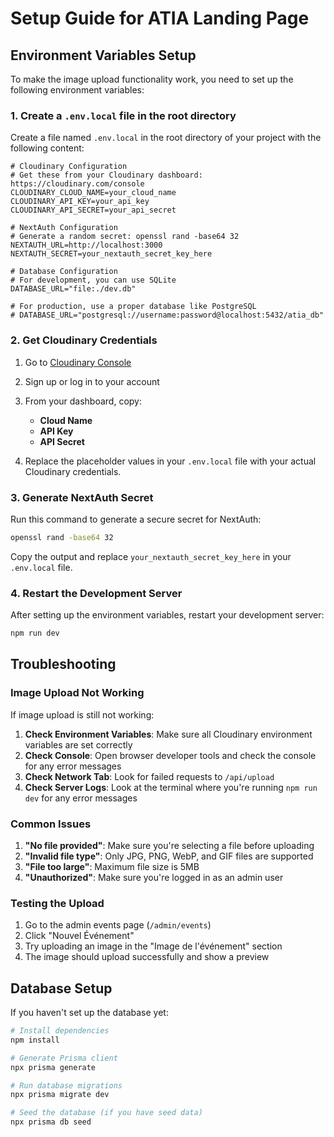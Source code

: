 # Setup Guide for ATIA Landing Page

## Environment Variables Setup

To make the image upload functionality work, you need to set up the following environment variables:

### 1. Create a `.env.local` file in the root directory

Create a file named `.env.local` in the root directory of your project with the following content:

```env
# Cloudinary Configuration
# Get these from your Cloudinary dashboard: https://cloudinary.com/console
CLOUDINARY_CLOUD_NAME=your_cloud_name
CLOUDINARY_API_KEY=your_api_key
CLOUDINARY_API_SECRET=your_api_secret

# NextAuth Configuration
# Generate a random secret: openssl rand -base64 32
NEXTAUTH_URL=http://localhost:3000
NEXTAUTH_SECRET=your_nextauth_secret_key_here

# Database Configuration
# For development, you can use SQLite
DATABASE_URL="file:./dev.db"

# For production, use a proper database like PostgreSQL
# DATABASE_URL="postgresql://username:password@localhost:5432/atia_db"
```

### 2. Get Cloudinary Credentials

1. Go to [Cloudinary Console](https://cloudinary.com/console)
2. Sign up or log in to your account
3. From your dashboard, copy:

   - **Cloud Name**
   - **API Key**
   - **API Secret**

4. Replace the placeholder values in your `.env.local` file with your actual Cloudinary credentials.

### 3. Generate NextAuth Secret

Run this command to generate a secure secret for NextAuth:

```bash
openssl rand -base64 32
```

Copy the output and replace `your_nextauth_secret_key_here` in your `.env.local` file.

### 4. Restart the Development Server

After setting up the environment variables, restart your development server:

```bash
npm run dev
```

## Troubleshooting

### Image Upload Not Working

If image upload is still not working:

1. **Check Environment Variables**: Make sure all Cloudinary environment variables are set correctly
2. **Check Console**: Open browser developer tools and check the console for any error messages
3. **Check Network Tab**: Look for failed requests to `/api/upload`
4. **Check Server Logs**: Look at the terminal where you're running `npm run dev` for any error messages

### Common Issues

1. **"No file provided"**: Make sure you're selecting a file before uploading
2. **"Invalid file type"**: Only JPG, PNG, WebP, and GIF files are supported
3. **"File too large"**: Maximum file size is 5MB
4. **"Unauthorized"**: Make sure you're logged in as an admin user

### Testing the Upload

1. Go to the admin events page (`/admin/events`)
2. Click "Nouvel Événement"
3. Try uploading an image in the "Image de l'événement" section
4. The image should upload successfully and show a preview

## Database Setup

If you haven't set up the database yet:

```bash
# Install dependencies
npm install

# Generate Prisma client
npx prisma generate

# Run database migrations
npx prisma migrate dev

# Seed the database (if you have seed data)
npx prisma db seed
```
